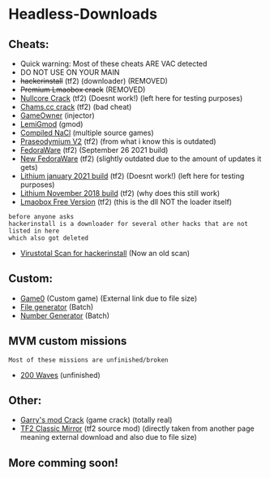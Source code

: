 # Headless-Downloads
## Cheats:
- Quick warning: Most of these cheats ARE VAC detected
- DO NOT USE ON YOUR MAIN
- ~~hackerinstall~~ (tf2) (downloader) (REMOVED)
- ~~Premium Lmaobox crack~~ (REMOVED)
- [Nullcore Crack](https://cdn.discordapp.com/attachments/874303640469393479/889460095849742366/nullcore.dll) (tf2) (Doesnt work!) (left here for testing purposes)
- [Chams.cc crack](https://cdn.discordapp.com/attachments/874303640469393479/889460175369555988/chamscc.dll) (tf2) (bad cheat)
- [GameOwner](https://cdn.discordapp.com/attachments/874303640469393479/889460436540481576/GameOwner.exe) (injector)
- [LemiGmod](https://cdn.discordapp.com/attachments/874303640469393479/889460565049749534/lemi.dll) (gmod)
- [Compiled NaCl](https://cdn.discordapp.com/attachments/874303640469393479/889460652912021504/NaCl.dll) (multiple source games)
- [Praseodymium V2](https://cdn.discordapp.com/attachments/874303640469393479/889460870889996288/1.dll) (tf2) (from what i know this is outdated)
- [FedoraWare](https://cdn.discordapp.com/attachments/874303640469393479/893252314272518184/FwareRelease.dll) (tf2) (September 26 2021 build)
- [New FedoraWare](https://cdn.discordapp.com/attachments/874303640469393479/947929237606764544/New_Fedoraware.dll) (tf2) (slightly outdated due to the amount of updates it gets)
- [Lithium january 2021 build](https://cdn.discordapp.com/attachments/874303640469393479/943927305187762227/hack.dll) (tf2) (Doesnt work!) (left here for testing purposes)
- [Lithium November 2018 build](https://cdn.discordapp.com/attachments/874303640469393479/943927624437202984/lith.dll) (tf2) (why does this still work)
- [Lmaobox Free Version](https://cdn.discordapp.com/attachments/874303640469393479/947929560694018149/freebox.dll) (tf2) (this is the dll NOT the loader itself)
```
before anyone asks
hackerinstall is a downloader for several other hacks that are not listed in here
which also got deleted
```
- [Virustotal Scan for hackerinstall](https://www.virustotal.com/gui/file/a09f8aecc287aaf0eb90deb58e72f886692004c310e66d9b9516196ee3fe4b61) (Now an old scan) 
## Custom:
- [Game0](https://drive.google.com/file/d/1VkcfTeqWAM0baBzi0wh4J_-ChZ0S5-s6/view) (Custom game) (External link due to file size)
- [File generator](https://cdn.discordapp.com/attachments/874303640469393479/890253373226496000/File_Generator.bat) (Batch)
- [Number Generator](https://cdn.discordapp.com/attachments/874303640469393479/890253832662171738/number_generator.bat) (Batch)

## MVM custom missions
```
Most of these missions are unfinished/broken
```
- [200 Waves](https://cdn.discordapp.com/attachments/874303640469393479/893449607533707284/mvm_rottenburg_200_waves_new.pop) (unfinished)
## Other:

- [Garry's mod Crack](https://cdn.discordapp.com/attachments/874303640469393479/889465237122715708/garrysmod-cracked.exe) (game crack) (totally real)
- [TF2 Classic Mirror](https://gg.apple-shack.org/tf2c/tf2classic-latest.zip) (tf2 source mod) (directly taken from another page meaning external download and also due to file size)

## More comming soon!
